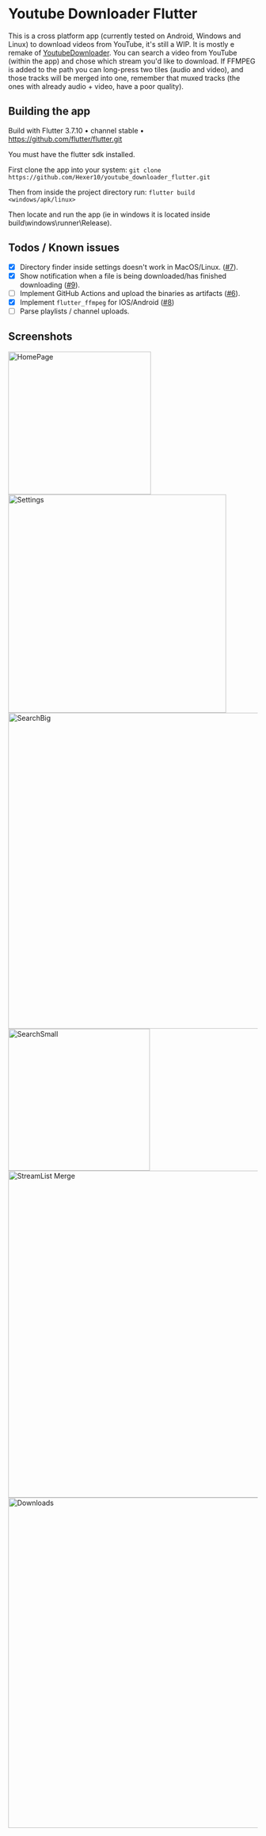# Youtube Downloader Flutter

This is a cross platform app (currently tested on Android, Windows and Linux) to download videos from YouTube, it's still a WIP. It is mostly e remake of [YoutubeDownloader](https://github.com/Tyrrrz/YoutubeDownloader).
You can search a video from YouTube (within the app) and chose which stream you'd like to download.
If FFMPEG is added to the path you can long-press two tiles (audio and video), and those tracks will be merged into one, remember that muxed tracks (the ones with already audio + video, have a poor quality).

## Building the app

Build with
Flutter 3.7.10 • channel stable • https://github.com/flutter/flutter.git

You must have the flutter sdk installed.

First clone the app into your system:
`git clone https://github.com/Hexer10/youtube_downloader_flutter.git`

Then from inside the project directory run:
`flutter build <windows/apk/linux>`

Then locate and run the app (ie in windows it is located inside build\windows\runner\Release).

## Todos / Known issues
 - [x] Directory finder inside settings doesn't work in MacOS/Linux. ([#7](https://github.com/Hexer10/youtube_downloader_flutter/issues/7)).
 - [x] Show notification when a file is being downloaded/has finished downloading ([#9](https://github.com/Hexer10/youtube_downloader_flutter/issues/9)).
 - [ ] Implement GitHub Actions and upload the binaries as artifacts ([#6](https://github.com/Hexer10/youtube_downloader_flutter/issues/6)).
 - [x] Implement `flutter_ffmpeg` for IOS/Android ([#8](https://github.com/Hexer10/youtube_downloader_flutter/issues/8))
 - [ ] Parse playlists / channel uploads.
## Screenshots

<img width="288" alt="HomePage" src="https://user-images.githubusercontent.com/21113203/113563902-c7beb100-9608-11eb-845a-4bad383d2e6b.PNG">
<img width="440" alt="Settings" src="https://user-images.githubusercontent.com/21113203/113563973-df963500-9608-11eb-9583-0031dcd92d76.PNG">
<img width="637" alt="SearchBig" src="https://user-images.githubusercontent.com/21113203/113563918-cbeace80-9608-11eb-8e26-ba4212cccd9d.PNG">
<img width="286" alt="SearchSmall" src="https://user-images.githubusercontent.com/21113203/113563926-cee5bf00-9608-11eb-950f-4934906554b9.PNG">
<img width="659" alt="StreamList Merge" src="https://user-images.githubusercontent.com/21113203/113563992-e45ae900-9608-11eb-8bb5-6787fd0c3e86.PNG"><img width="666" alt="Downloads" src="https://user-images.githubusercontent.com/21113203/113564014-ecb32400-9608-11eb-9a69-1aa5a0655217.PNG">
